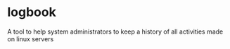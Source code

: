 # logbook
A tool to help system administrators to keep a history of all activities made on linux servers
